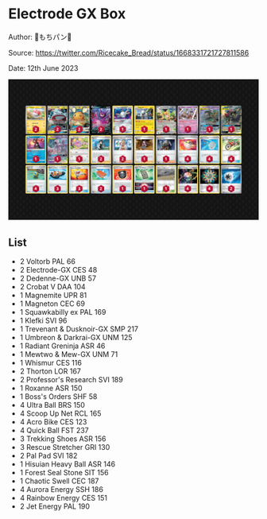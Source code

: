 # Electrode GX Box

Author: 🍡もちパン🍞

Source: <https://twitter.com/Ricecake_Bread/status/1668331721727811586>

Date: 12th June 2023

![decklist](../../images/PAL/Electrode%20GX%20Box/1-%20Electrode%20GX%20Box.png)

## List

* 2 Voltorb PAL 66
* 2 Electrode-GX CES 48
* 2 Dedenne-GX UNB 57
* 2 Crobat V DAA 104
* 1 Magnemite UPR 81
* 1 Magneton CEC 69
* 1 Squawkabilly ex PAL 169
* 1 Klefki SVI 96
* 1 Trevenant & Dusknoir-GX SMP 217
* 1 Umbreon & Darkrai-GX UNM 125
* 1 Radiant Greninja ASR 46
* 1 Mewtwo & Mew-GX UNM 71
* 1 Whismur CES 116
* 2 Thorton LOR 167
* 2 Professor's Research SVI 189
* 1 Roxanne ASR 150
* 1 Boss's Orders SHF 58
* 4 Ultra Ball BRS 150
* 4 Scoop Up Net RCL 165
* 4 Acro Bike CES 123
* 4 Quick Ball FST 237
* 3 Trekking Shoes ASR 156
* 3 Rescue Stretcher GRI 130
* 2 Pal Pad SVI 182
* 1 Hisuian Heavy Ball ASR 146
* 1 Forest Seal Stone SIT 156
* 1 Chaotic Swell CEC 187
* 4 Aurora Energy SSH 186
* 4 Rainbow Energy CES 151
* 2 Jet Energy PAL 190
